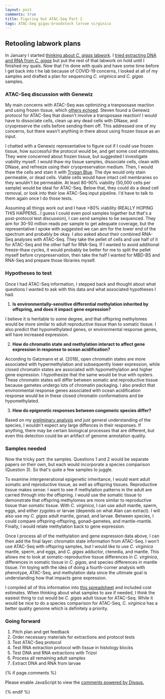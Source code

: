 ```yaml
---
layout: post
comments: true
title: Figuring Out ATAC-Seq Part 2
tags: ATAC-Seq gigas-broodstock larvae virginica
---
```


## Retooling labwork plans

In January I started [thinking about *C. gigas* labwork](https://yaaminiv.github.io/Gigas-Labwork-Plans/). I [tried extracting DNA and RNA from *C. gigas*](https://yaaminiv.github.io/Gigas-Broodstock-RNA-Extraction/) but put the rest of that labwork on hold until I finished my quals. Now that I'm done with quals and have some time before I get back into t he lab because of COVID-19 concerns, I looked at all of my samples and drafted a plan for sequencing *C. virginica* and *C. gigas* samples.

### ATAC-Seq discussion with Genewiz

My main concerns with ATAC-Seq was optimizing a tranpsosase reaction and using frozen tissue, which [others echoed](https://yaaminiv.github.io/Figuring-out-ATAC-Seq/). Steven found a Genewiz protocol for ATAC-Seq that doesn't involve a transposase reaction! I would have to dissociate cells, clean up any dead cells with DNase, and cryopreserve the cells before sending them off. This addressed one of my concerns, but there wasn't anything in there about using frozen tissue as an input.

I chatted with a Genewiz representative to figure out if I could use frozen tissue, how successful the protocol would be, and get some cost estimates. They were concerned about frozen tissue, but suggested I investigate viability myself. I would thaw my tissue samples, dissociate cells, clean with DNase, and refreeze using their cryopreservation medium. Then, I would thaw the cells and stain it with [Trypan Blue](https://www.thermofisher.com/order/catalog/product/15250061). The dye would only stain permeable, or dead cells. Viable cells would have intact cell membranes so they wouldn't be permeable. At least 80-90% viability (50,000 cells per sample) would be ideal for ATAC-Seq. Below that, they could do a dead cell removal, or look into their low ATAC-Seq input pipeline. I'd have to talk to them again once I do those tests.

Assuming all things work out and I have >80% viability (REALLY HOPING THIS HAPPENS...I guess I could even pool samples together but that's a post-protocol test discussion), I can send samples to be sequenced. They aim for 30-50 million reads per sample to get adequate coverage, but the representative I spoke with suggested we can aim for the lower end of the spectrum and probably be okay. I also asked about their combined RNA-Seq analyses with ATAC-Seq. They take the pellet of cells and use half of it for ATAC-Seq and the other half for RNA-Seq. If I wanted to avoid additional freeze-thaw cycles, it would probably be better for me to split the pellet myself before cryopreservation, then take the half I wanted for MBD-BS and RNA-Seq and prepare those libraries myself.

### Hypotheses to test

Once I had ATAC-Seq information, I stepped back and thought about what questions I wanted to ask with this data and what associated hypotheses I had. 

1. **Is environmentally-sensitive differential methylation inherited by offspring, and does it impact gene expression?**

I believe it is heritable to some degree, and that offspring methylomes would be more similar to adult reproductive tissue than to somatic tissue. I also predict that hypomethylated genes, or environmental response genes, will have increased expression.

2. **How do chromatin state and methylation interact to affect gene expression in response to ocean acidification?**

According to Gatzmann et al. (2018), open chromatin states are more associated with hypermethylation and subsequently lower expression, while closed chromatin states are associated with hypomethylation and higher gene expression. I hypothesize that the same would be true with oysters. These chromatin states will differ between somatic and reproductive tissue because gametes undergo lots of chromatin packaging. I also predict that environmental response genes associated with ocean acidification response would be in these closed chromatin conformations and be hypomethylated.

3. **How do epigenetic responses between congeneric species differ?** 

Based on my [preliminary analysis](https://yaaminiv.github.io/Gigas-and-Virginica-Comparison-Part4/) and just general understanding of the species, I wouldn't expect any large diffences in their responses. If anything, there may be certain biological processes that are different, but even this detection could be an artifact of genome annotation quality.

### Samples needed

Now the tricky part: the samples. Questions 1 and 2 would be separate papers on their own, but each would incorporate a species comparison (Question 3). So that's quite a few samples to juggle.

To examine intergenerational epigenetic inheritance, I would want adult somatic and reproductive tissue, as well as offspring tissues. Reproductive tissue makes sense: I want to see if methylation patterns in the adult are carried through into the offspring. I would use the somatic tissue to demonstrate that offspring methylomes are more similar to reproductive tissue than somatic tissue. With *C. virginica*, I can use adult mantle, sperm, eggs, and either zygotes or larvae (depends on what Alan can extract). I will also use my *C. gigas* adult mantle, gonad, and larvae. Between species, I could compare offspring-offspring, gonad-gametes, and mantle-mantle. Finally, I would relate methylation back to gene expression.

Once I process all of the methylation and gene expression data above, I can then add the final layer: chromatin state information from ATAC-Seq. I won't use ATAC-Seq with offspring samples, but I would like to use *C. virginica* mantle, sperm, and eggs, and *C. gigas* adductor, ctenedia, and mantle. This allows me to look at somatic-reproductive tissue differences in *C. virginica*, differences in somatic tissue in *C. gigas*, and species differences in mantle tissue. I'm toying with the idea of doing a fourth-corner analysis with phenotype, ATAC-Seq, and methylation data since the ultimate goal is understanding how that impacts gene expression.

I compiled all of this information into [this spreadsheet](https://docs.google.com/spreadsheets/d/1F0WZmDFh5ZyNSMKsNz5OU1oLLZOLHJNC0DzvSxE_Zac/edit#gid=0) and included cost estimates. When thinking about what samples to axe if needed, I think the easiest thing to cut would be *C. gigas* adult tissue for ATAC-Seq. While it would be nice to do a species comparison for ATAC-Seq, *C. virginica* has a better quality genome which is definitely a priority.

### Going forward

1. Pitch plan and get feedback
2. Order necessary materials for extractions and protocol tests
3. Test ATAC-Seq protocol
4. Test RNA extraction protocol with tissue in histology blocks
5. Test DNA and RNA extractions with Trizol
6. Process all remaining adult samples
7. Extract DNA and RNA from larvae

{% if page.comments %}

<div id="disqus_thread"></div>
<script>

/**
*  RECOMMENDED CONFIGURATION VARIABLES: EDIT AND UNCOMMENT THE SECTION BELOW TO INSERT DYNAMIC VALUES FROM YOUR PLATFORM OR CMS.
*  LEARN WHY DEFINING THESE VARIABLES IS IMPORTANT: https://disqus.com/admin/universalcode/#configuration-variables*/
/*
var disqus_config = function () {
this.page.url = PAGE_URL;  // Replace PAGE_URL with your page's canonical URL variable
this.page.identifier = PAGE_IDENTIFIER; // Replace PAGE_IDENTIFIER with your page's unique identifier variable
};
*/
(function() { // DON'T EDIT BELOW THIS LINE
var d = document, s = d.createElement('script');
s.src = 'https://the-responsible-grad-student.disqus.com/embed.js';
s.setAttribute('data-timestamp', +new Date());
(d.head || d.body).appendChild(s);
})();
</script>
<noscript>Please enable JavaScript to view the <a href="https://disqus.com/?ref_noscript">comments powered by Disqus.</a></noscript>

{% endif %}

<script id="dsq-count-scr" src="//the-responsible-grad-student.disqus.com/count.js" async></script>
